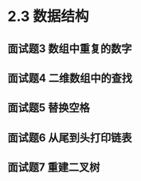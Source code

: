 # 2.3 数据结构

## <span id="question_3">面试题3 数组中重复的数字</span>

## <span id="question_4">面试题4 二维数组中的查找</span>

## <span id="question_5">面试题5 替换空格</span>

## <span id="question_6">面试题6 从尾到头打印链表</span>

## <span id="question_7">面试题7 重建二叉树</span>